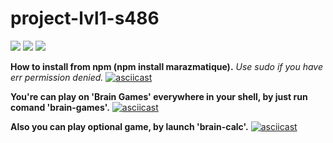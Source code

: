 # project-lvl1-s486
<a href="https://codeclimate.com/github/codeclimate/codeclimate/maintainability"><img src="https://api.codeclimate.com/v1/badges/a99a88d28ad37a79dbf6/maintainability" /></a>
<a href="https://codeclimate.com/github/codeclimate/codeclimate/test_coverage"><img src="https://api.codeclimate.com/v1/badges/a99a88d28ad37a79dbf6/test_coverage" /></a>
<a href="https://travis-ci.com/marazmatique/project-lvl1-s486"><img src="https://travis-ci.com/marazmatique/project-lvl1-s486.svg?branch=master"></a>

**How to install from npm (npm install marazmatique).**
_Use sudo if you have err permission denied._
[![asciicast](https://asciinema.org/a/MPt0QWzQyEhxfOuB63nA9U0Bl.svg)](https://asciinema.org/a/MPt0QWzQyEhxfOuB63nA9U0Bl)

**You're can play on 'Brain Games' everywhere in your shell, by just run comand 'brain-games'.**
[![asciicast](https://asciinema.org/a/fEvhA0BzvW1Sfk9Ln2JjCDj5O.svg)](https://asciinema.org/a/fEvhA0BzvW1Sfk9Ln2JjCDj5O)

**Also you can play optional game, by launch 'brain-calc'.**
[![asciicast](https://asciinema.org/a/cx19lPfxPUeF7fVdiAhRoaEvS.svg)](https://asciinema.org/a/cx19lPfxPUeF7fVdiAhRoaEvS)